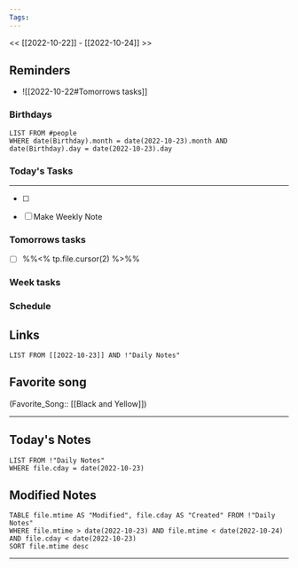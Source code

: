 ```yaml
---
Tags:
---
```

<< [[2022-10-22]] - [[2022-10-24]] >>
## Reminders
- ![[2022-10-22#Tomorrows tasks]]
### Birthdays
```dataview
LIST FROM #people 
WHERE date(Birthday).month = date(2022-10-23).month AND date(Birthday).day = date(2022-10-23).day

```
### Today's Tasks
---
- [ ] 

- [ ] Make Weekly Note 



### Tomorrows tasks
- [ ] %%<% tp.file.cursor(2) %>%%
### Week tasks
### Schedule

## Links
```dataview
LIST FROM [[2022-10-23]] AND !"Daily Notes"
```
## Favorite song
(Favorite_Song:: [[Black and Yellow]])
___
## Today's Notes
```dataview
LIST FROM !"Daily Notes"
WHERE file.cday = date(2022-10-23)
```
## Modified Notes
```dataview
TABLE file.mtime AS "Modified", file.cday AS "Created" FROM !"Daily Notes" 
WHERE file.mtime > date(2022-10-23) AND file.mtime < date(2022-10-24) AND file.cday < date(2022-10-23)
SORT file.mtime desc
```
___
